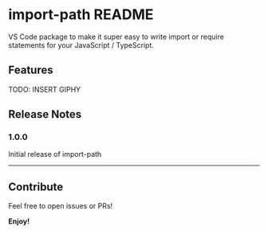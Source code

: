# import-path README

VS Code package to make it super easy to write import or require statements for your JavaScript / TypeScript.

## Features

TODO: INSERT GIPHY

## Release Notes

### 1.0.0

Initial release of import-path

-----------------------------------------------------------------------------------------------------------

## Contribute

Feel free to open issues or PRs!

**Enjoy!**
